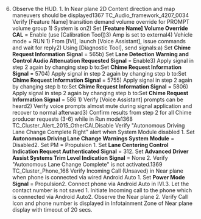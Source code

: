 6. Observe the HUD. 1. In Near plane 2D Content direction and map maneuvers should be displayed1367 TC_Audio_framework_4207_0034 Verify [Feature Name] transition demand volume override for PROMPT volume group 1) System is on2) Set **[Feature Name] Volume Override CAL** = Enable (use [Calibration Tool])3) Amp is set to external4) Vehicle mode = RUN 1) From [IVI], launch [Voice Assistant], issue commands and wait for reply2) Using [Diagnostic Tool], send signals:a) Set **Chime Request Information Signal** = 565b) Set **Lane Detection Warning and Control Audio Attenuation Requested Signal** = Enable3) Apply signal in step 2 again by changing step b to:Set **Chime Request Information Signal** = 5704) Apply signal in step 2 again by changing step b to:Set **Chime Request Information Signal** = 5755) Apply signal in step 2 again by changing step b to:Set **Chime Request Information Signal** = 5806) Apply signal in step 2 again by changing step b to:Set **Chime Request Information Signal** = 586 1) Verify [Voice Assistant] prompts can be heard2) Verify voice prompts almost mute during signal application and recover to normal afterward3) Confirm results from step 2 for all Chime producer requests (3-6) while in Run mode1368 TC_Cluster_Alert_2015_OtherCALDisable Verify "Autonomous Driving Lane Change Complete Right" alert when System Module disabled 1. Set **Autonomous Driving Lane Change Warnings System Module** = Disabled2. Set PM = Propulsion 1. Set **Lane Centering Control Indication Request Authenticated Signal** = 312. Set **Advanced Driver Assist Systems Trim Level Indication Signal** = None 2. Verify "Autonomous Lane Change Complete" is not activated.1369 TC_Cluster_Phone_168 Verify Incoming Call (Unsaved) in Near plane when phone is connected via wired Android Auto 1. Set **Power Mode Signal** = Propulsion2. Connect phone via Android Auto in IVI.3. Let the contact number is not saved 1. Initiate Incoming call to the phone which is connected via Android Auto2. Observe the Near plane 2. Verify Call Icon and phone number is displayed in Infotainment Zone of Near plane display with timeout of 20 secs.